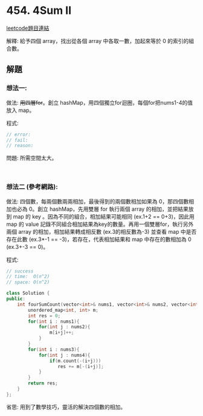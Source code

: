 # 454. 4Sum II

[leetcode題目連結](https://leetcode.com/problems/4sum-ii/)

解釋: 給予四個 array，找出從各個 array 中各取一數，加起來等於 0 的索引的組合數。

## 解題

### 想法一:

做法: ~~用四層for~~。創立 hashMap，用四個獨立for迴圈，每個for把nums1-4的值放入 map。

程式:

```c++
// error: 
// fail:
// reason: 


```

問題: 所需空間太大。

<br/>

### 想法二 (參考網路):

做法: 四個數，每兩個數兩兩相加，最後得到的兩個數相加如果為 0，那四個數相加也必為 0。創立 hashMap，先用雙層 for 執行兩個 array 的相加，並把結果放到 map 的 key 。因為不同的組合，相加結果可能相同 (ex.1+2 == 0+3)，因此用 map 的 value 記錄不同組合相加結果為key的數量。再用一個雙層for，執行另外兩個 array 的相加，相加結果轉成相反數 (ex.3的相反數為-3) 並查看 map 中是否存在此數 (ex.3*-1 == -3)，若存在，代表相加結果和 map 中存在的數相加為 0 (ex.3+-3 == 0)。

程式:

```c++
// success
// time:  O(n^2)
// space: O(n^2)

class Solution {
public:
    int fourSumCount(vector<int>& nums1, vector<int>& nums2, vector<int>& nums3, vector<int>& nums4) {
        unordered_map<int, int> m;
        int res = 0;
        for(int i : nums1){
            for(int j : nums2){
                m[i+j]++;
            }
        }
        for(int i : nums3){
            for(int j : nums4){
                if(m.count(-(i+j)))
                   res += m[-(i+j)];
            }
        }
        return res;
    }
};
```

省思: 用到了數學技巧，靈活的解決四個數的相加。



